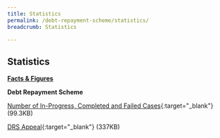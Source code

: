 ```yaml
---
title: Statistics
permalink: /debt-repayment-scheme/statistics/
breadcrumb: Statistics

---
```



Statistics
---

<u><b>Facts & Figures</b></u>

**Debt Repayment Scheme**

[Number of In-Progress, Completed and Failed Cases](/files/NumberofIn-Progress,CompletedandFailedCasesforDRS(Oct21).pdf/){:target="_blank"} (99.3KB)

[DRS Appeal](/files/DRSAppeal.pdf/){:target="_blank"} (337KB)
